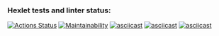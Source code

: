 ### Hexlet tests and linter status:
[![Actions Status](https://github.com/insobl/frontend-project-44/workflows/hexlet-check/badge.svg)](https://github.com/insobl/frontend-project-44/actions)
[![Maintainability](https://api.codeclimate.com/v1/badges/1847caf42b43defcc6b5/maintainability)](https://codeclimate.com/github/insobl/brain-games/maintainability)
[![asciicast](https://asciinema.org/a/Lq3bPwRC22Zf0yE867LBRk1YI.svg)](https://asciinema.org/a/Lq3bPwRC22Zf0yE867LBRk1YI)
[![asciicast](https://asciinema.org/a/t9SQNPZazaWSGvyquOQ49MFYO.svg)](https://asciinema.org/a/t9SQNPZazaWSGvyquOQ49MFYO)
[![asciicast](https://asciinema.org/a/xPUz1ljS2Af19EDhq4xM9svvL.svg)](https://asciinema.org/a/xPUz1ljS2Af19EDhq4xM9svvL)
